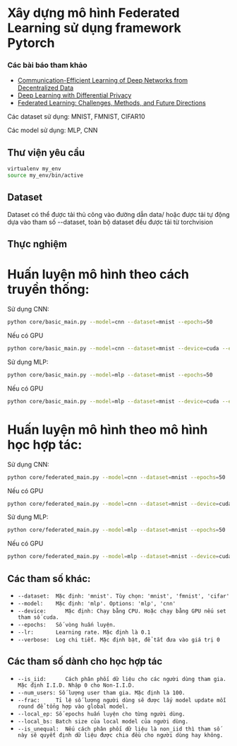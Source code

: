 # Xây dựng mô hình Federated Learning sử dụng framework Pytorch

### Các bài báo tham khảo

* [Communication-Efficient Learning of Deep Networks from Decentralized Data](https://arxiv.org/abs/1602.05629)
* [Deep Learning with Differential Privacy](https://arxiv.org/abs/1607.00133)
* [Federated Learning: Challenges, Methods, and Future Directions](https://arxiv.org/abs/1908.07873)

Các dataset sử dụng: MNIST, FMNIST, CIFAR10

Các model sử dụng: MLP, CNN

## Thư viện yêu cầu
```bash
virtualenv my_env
source my_env/bin/active
```

## Dataset
Dataset có thể được tải thủ công vào đường dẫn data/ hoặc được tải tự động dựa vào tham số --dataset, toàn bộ dataset đều được tải từ torchvision

## Thực nghiệm
# Huấn luyện mô hình theo cách truyền thống:
Sử dụng CNN:
```bash
python core/basic_main.py --model=cnn --dataset=mnist --epochs=50
```

Nếu có GPU
```bash
python core/basic_main.py --model=cnn --dataset=mnist --device=cuda --epochs=50
```

Sử dụng MLP:
```bash
python core/basic_main.py --model=mlp --dataset=mnist --epochs=50
```

Nếu có GPU
```bash
python core/basic_main.py --model=mlp --dataset=mnist --device=cuda --epochs=50
```

# Huấn luyện mô hình theo mô hình học hợp tác:

Sử dụng CNN:
```bash
python core/federated_main.py --model=cnn --dataset=mnist --epochs=50
```

Nếu có GPU
```bash
python core/federated_main.py --model=cnn --dataset=mnist --device=cuda --epochs=50
```

Sử dụng MLP:
```bash
python core/federated_main.py --model=mlp --dataset=mnist --epochs=50
```

Nếu có GPU
```bash
python core/federated_main.py --model=mlp --dataset=mnist --device=cuda --epochs=50
```

## Các tham số khác:

* ```--dataset:  Mặc định: 'mnist'. Tùy chọn: 'mnist', 'fmnist', 'cifar' ```
* ```--model:    Mặc định: 'mlp'. Options: 'mlp', 'cnn' ```
* ```--device:      Mặc định: Chạy bằng CPU. Hoặc chạy bằng GPU nếu set tham số cuda. ```
* ```--epochs:   Số vòng huấn luyện. ```
* ```--lr:       Learning rate. Mặc định là 0.1 ```
* ```--verbose:  Log chi tiết. Mặc định bật, để tắt đưa vào giá trị 0 ```

## Các tham số dành cho học hợp tác
* ```--is_iid:      Cách phân phối dữ liệu cho các người dùng tham gia. Mặc định I.I.D. Nhập 0 cho Non-I.I.D. ```
* ```--num_users: Số lượng user tham gia. Mặc định là 100. ```
* ```--frac:     Tỉ lệ số lượng người dùng sẽ được lấy model update mỗi round để tổng hợp vào global model. ```
* ```--local_ep: Số epochs huấn luyện cho từng người dùng. ```
* ```--local_bs: Batch size của local model của người dùng. ```
* ```--is_unequal:  Nếu cách phân phối dữ liệu là non_iid thì tham số này sẽ quyết định dữ liệu được chia đều cho người dùng hay không. ```